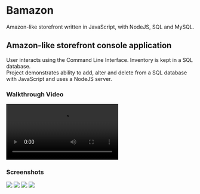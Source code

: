 # Bamazon
Amazon-like storefront written in JavaScript, with NodeJS, SQL and MySQL.



## Amazon-like storefront console application 

User interacts using the Command Line Interface.  Inventory is kept in a SQL database.  
Project demonstrates ability to add, alter and delete from a SQL database with JavaScript and uses a NodeJS server.


### Walkthrough Video

![Walkthrough Video](video/walkthrough.mp4)


### Screenshots
![](screenshot1.JPG)
![](screenshot2.JPG)
![](screenshot3.JPG)
![](screenshot4.JPG)



